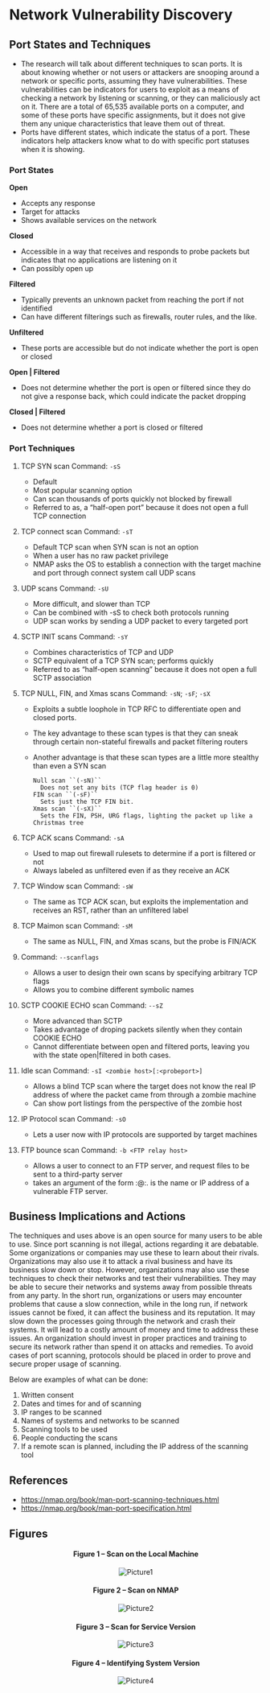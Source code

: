 # Network Vulnerability Discovery

## Port States and Techniques
- The research will talk about different techniques to scan ports. It is about knowing whether or not users or attackers are snooping around a network or specific ports, assuming they have vulnerabilities. These vulnerabilities can be indicators for users to exploit as a means of checking a network by listening or scanning, or they can maliciously act on it. There are a total of 65,535 available ports on a computer, and some of these ports have specific assignments, but it does not give them any unique characteristics that leave them out of threat.
- Ports have different states, which indicate the status of a port. These indicators help attackers know what to do with specific port statuses when it is showing.

### Port States

**Open**
  -	Accepts any response
  -	Target for attacks
  -	Shows available services on the network
    
**Closed**
  -	Accessible in a way that receives and responds to probe packets but indicates that no applications are listening on it
  -	Can possibly open up
    
**Filtered**
  -	Typically prevents an unknown packet from reaching the port if not identified
  -	Can have different filterings such as firewalls, router rules, and the like.
    
**Unfiltered**
  -	These ports are accessible but do not indicate whether the port is open or closed
    
**Open | Filtered**
  -	Does not determine whether the port is open or filtered since they do not give a response back, which could indicate the packet dropping
    
**Closed | Filtered**
  -	Does not determine whether a port is closed or filtered

### Port Techniques
1. TCP SYN scan
   Command: ``-sS ``
    -	Default
    -	Most popular scanning option
    -	Can scan thousands of ports quickly not blocked by firewall
    -	Referred to as, a “half-open port” because it does not open a full TCP connection
      
2. TCP connect scan
    Command: ``-sT ``
    -	Default TCP scan when SYN scan is not an option
    -	When a user has no raw packet privilege
    -	NMAP asks the OS to establish a connection with the target machine and port through connect  system call UDP scans
    
3. UDP scans
   Command: ``-sU``
    -	More difficult, and slower than TCP
    -	Can be combined with -sS  to check both protocols running
    -	UDP scan works by sending a UDP packet to every targeted port
  
4. SCTP INIT scans
   Command: ``-sY``
    -	Combines characteristics of TCP and UDP
    -	SCTP equivalent of a TCP SYN scan; performs quickly
    -	Referred to as “half-open scanning” because it does not open a full SCTP association
  
5. TCP NULL, FIN, and Xmas scans
   Command: ``-sN``; ``-sF``; ``-sX``
    -	Exploits a subtle loophole in TCP RFC to differentiate open and closed ports.
    -	The key advantage to these scan types is that they can sneak through certain non-stateful firewalls and packet filtering routers
    -	Another advantage is that these scan types are a little more stealthy than even a SYN scan

           	Null scan ``(-sN)``
              Does not set any bits (TCP flag header is 0)
            FIN scan ``(-sF)``
              Sets just the TCP FIN bit.
            Xmas scan ``(-sX)``
              Sets the FIN, PSH, URG flags, lighting the packet up like a Christmas tree
 	
6. TCP ACK scans
   Command: ``-sA``
      -	Used to map out firewall rulesets to determine if a port is filtered or not
      -	Always labeled as unfiltered even if as they receive an ACK

7. TCP Window scan
   Command: ``-sW``
      -	The same as TCP ACK scan, but exploits the implementation and receives an RST, rather than an unfiltered label
    
8. TCP Maimon scan
   Command: ``-sM``
      -	The same as NULL, FIN, and Xmas scans, but the probe is FIN/ACK
      
9. Command: ``--scanflags``
      -	Allows a user to design their own scans by specifying arbitrary TCP flags
      -	Allows you to combine different symbolic names
  
10. SCTP COOKIE ECHO scan
    Command: ``--sZ``
      -	More advanced than SCTP
      -	Takes advantage of droping packets silently when they contain COOKIE ECHO
      -	Cannot differentiate between open and filtered ports, leaving you with the state open|filtered in both cases.
  
11.	Idle scan
    Command: ``-sI <zombie host>[:<probeport>]``
      -	Allows a blind TCP scan  where the target does not know the real IP address of where the packet came from through a zombie machine
      -	Can show port listings from the perspective of the zombie host
  
12.	IP Protocol scan
    Command: ``-sO``
      -	Lets a user now with IP protocols are supported by target machines
  
13.	FTP bounce scan
    Command: ``-b <FTP relay host>``
      -	Allows a user to connect to an FTP server, and request files to be sent to a third-party server
      -	takes an argument of the form <username>:<password>@<server>:<port>. <Server> is the name or IP address of a vulnerable FTP server.

## Business Implications and Actions
The techniques and uses above is an open source for many users to be able to use. Since port scanning is not illegal, actions regarding it are debatable. Some organizations or companies may use these to learn about their rivals. 
Organizations may also use it to attack a rival business and have its business slow down or stop. However, organizations may also use these techniques to check their networks and test their vulnerabilities. 
They may be able to secure their networks and systems away from possible threats from any party. In the short run, organizations or users may encounter problems that cause a slow connection, while in the long run, if network issues cannot be fixed, it can affect the business and its reputation. 
It may slow down the processes going through the network and crash their systems. It will lead to a costly amount of money and time to address these issues. An organization should invest in proper practices and training to secure its network rather than spend it on attacks and remedies. 
To avoid cases of port scanning, protocols should be placed in order to prove and secure proper usage of scanning.

Below are examples of what can be done:

1. Written consent
2. Dates and times for and of scanning
3. IP ranges to be scanned
4. Names of systems and networks to be scanned
5. Scanning tools to be used
6. People conducting the scans
7. If a remote scan is planned, including the IP address of the scanning tool
   
## References
- https://nmap.org/book/man-port-scanning-techniques.html
- https://nmap.org/book/man-port-specification.html

## Figures

<div align="center"> 
  
  #### Figure 1 – Scan on the Local Machine
  ![Picture1](https://github.com/gabizzle/Intrusion-Detection/assets/67624149/7d9bd1c4-90bd-4da5-9244-0c980aef2a5b)

  #### Figure 2 – Scan on NMAP
  ![Picture2](https://github.com/gabizzle/Intrusion-Detection/assets/67624149/741fd648-ee84-4ef4-bd0d-37ba0c436661)

  #### Figure 3 – Scan for Service Version
  ![Picture3](https://github.com/gabizzle/Intrusion-Detection/assets/67624149/67ebbe98-385d-404d-9aaa-1ce091c92bac)

  #### Figure 4 – Identifying System Version
  ![Picture4](https://github.com/gabizzle/Intrusion-Detection/assets/67624149/012b6684-ae53-4c90-88f8-b52b826aa154)
  
</div>


